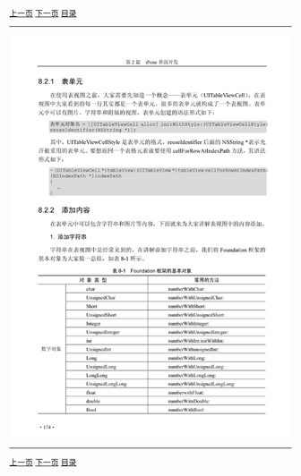 [上一页](185.md) [下一页](187.md) [目录](../README.md)

***

![186](../images/186.png)

***

[上一页](185.md) [下一页](187.md) [目录](../README.md)